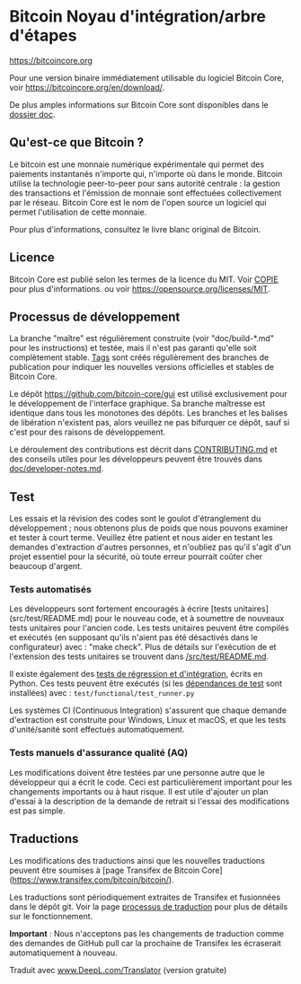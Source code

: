 Bitcoin Noyau d'intégration/arbre d'étapes
=====================================

https://bitcoincore.org

Pour une version binaire immédiatement utilisable du logiciel Bitcoin Core, voir
https://bitcoincore.org/en/download/.

De plus amples informations sur Bitcoin Core sont disponibles dans le [dossier doc](/doc).

Qu'est-ce que Bitcoin ?
----------------

Le bitcoin est une monnaie numérique expérimentale qui permet des paiements instantanés
n'importe qui, n'importe où dans le monde. Bitcoin utilise la technologie peer-to-peer pour
sans autorité centrale : la gestion des transactions et l'émission de monnaie sont effectuées
collectivement par le réseau. Bitcoin Core est le nom de l'open source
un logiciel qui permet l'utilisation de cette monnaie.

Pour plus d'informations, consultez le livre blanc original de Bitcoin.

Licence
-------

Bitcoin Core est publié selon les termes de la licence du MIT. Voir [COPIE](COPYING) pour plus d'informations.
ou voir https://opensource.org/licenses/MIT.

Processus de développement
-------------------

La branche "maître" est régulièrement construite (voir "doc/build-*.md" pour les instructions) et testée, mais il n'est pas garanti qu'elle soit
complètement stable. [Tags](https://github.com/bitcoin/bitcoin/tags) sont créés
régulièrement des branches de publication pour indiquer les nouvelles versions officielles et stables de Bitcoin Core.

Le dépôt https://github.com/bitcoin-core/gui est utilisé exclusivement pour le
développement de l'interface graphique. Sa branche maîtresse est identique dans tous les monotones
des dépôts. Les branches et les balises de libération n'existent pas, alors veuillez ne pas bifurquer
ce dépôt, sauf si c'est pour des raisons de développement.

Le déroulement des contributions est décrit dans [CONTRIBUTING.md](CONTRIBUTING.md)
et des conseils utiles pour les développeurs peuvent être trouvés dans [doc/developer-notes.md](doc/developer-notes.md).

Test
-------

Les essais et la révision des codes sont le goulot d'étranglement du développement ; nous obtenons plus de poids
que nous pouvons examiner et tester à court terme. Veuillez être patient et nous aider en testant
les demandes d'extraction d'autres personnes, et n'oubliez pas qu'il s'agit d'un projet essentiel pour la sécurité, où toute erreur pourrait coûter cher
beaucoup d'argent.

### Tests automatisés

Les développeurs sont fortement encouragés à écrire [tests unitaires] (src/test/README.md) pour le nouveau code, et à
soumettre de nouveaux tests unitaires pour l'ancien code. Les tests unitaires peuvent être compilés et exécutés
(en supposant qu'ils n'aient pas été désactivés dans le configurateur) avec : "make check". Plus de détails sur l'exécution de
et l'extension des tests unitaires se trouvent dans [/src/test/README.md](/src/test/README.md).

Il existe également des [tests de régression et d'intégration](/test), écrits
en Python.
Ces tests peuvent être exécutés (si les [dépendances de test](/test) sont installées) avec : `test/functional/test_runner.py`

Les systèmes CI (Continuous Integration) s'assurent que chaque demande d'extraction est construite pour Windows, Linux et macOS,
et que les tests d'unité/sanité sont effectués automatiquement.

### Tests manuels d'assurance qualité (AQ)

Les modifications doivent être testées par une personne autre que le développeur qui a écrit le
code. Ceci est particulièrement important pour les changements importants ou à haut risque. Il est utile
d'ajouter un plan d'essai à la description de la demande de retrait si l'essai des modifications est
pas simple.

Traductions
------------

Les modifications des traductions ainsi que les nouvelles traductions peuvent être soumises à
[page Transifex de Bitcoin Core] (https://www.transifex.com/bitcoin/bitcoin/).

Les traductions sont périodiquement extraites de Transifex et fusionnées dans le dépôt git. Voir la page
[processus de traduction](doc/translation_process.md) pour plus de détails sur le fonctionnement.

**Important** : Nous n'acceptons pas les changements de traduction comme des demandes de GitHub pull car la prochaine
de Transifex les écraserait automatiquement à nouveau.


Traduit avec www.DeepL.com/Translator (version gratuite)

